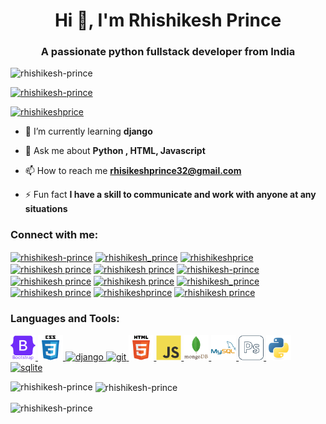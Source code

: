 <h1 align="center">Hi 👋, I'm Rhishikesh Prince</h1>
<h3 align="center">A passionate python fullstack developer from India</h3>

<p align="left"> <img src="https://komarev.com/ghpvc/?username=rhishikesh-prince&label=Profile%20views&color=0e75b6&style=flat" alt="rhishikesh-prince" /> </p>

<p align="left"> <a href="https://github.com/ryo-ma/github-profile-trophy"><img src="https://github-profile-trophy.vercel.app/?username=rhishikesh-prince" alt="rhishikesh-prince" /></a> </p>

<p align="left"> <a href="https://twitter.com/rhishikeshprice" target="blank"><img src="https://img.shields.io/twitter/follow/rhishikeshprice?logo=twitter&style=for-the-badge" alt="rhishikeshprice" /></a> </p>

- 🌱 I’m currently learning **django**

- 💬 Ask me about **Python , HTML, Javascript**

- 📫 How to reach me **rhisikeshprince32@gmail.com**

- ⚡ Fun fact **I have a skill to communicate and work with anyone at any situations**

<h3 align="left">Connect with me:</h3>
<p align="left">
<a href="https://codepen.io/rhishikesh-prince" target="blank"><img align="center" src="https://raw.githubusercontent.com/rahuldkjain/github-profile-readme-generator/master/src/images/icons/Social/codepen.svg" alt="rhishikesh-prince" height="30" width="40" /></a>
<a href="https://dev.to/rhishikesh_prince" target="blank"><img align="center" src="https://raw.githubusercontent.com/rahuldkjain/github-profile-readme-generator/master/src/images/icons/Social/devto.svg" alt="rhishikesh_prince" height="30" width="40" /></a>
<a href="https://twitter.com/rhishikeshprice" target="blank"><img align="center" src="https://raw.githubusercontent.com/rahuldkjain/github-profile-readme-generator/master/src/images/icons/Social/twitter.svg" alt="rhishikeshprice" height="30" width="40" /></a>
<a href="https://www.linkedin.com/in/rhishikesh-prince" target="blank"><img align="center" src="https://raw.githubusercontent.com/rahuldkjain/github-profile-readme-generator/master/src/images/icons/Social/linked-in-alt.svg" alt="rhishikesh prince" height="30" width="40" /></a>
<a href="https://stackoverflow.com/users/rhishikesh prince" target="blank"><img align="center" src="https://raw.githubusercontent.com/rahuldkjain/github-profile-readme-generator/master/src/images/icons/Social/stack-overflow.svg" alt="rhishikesh prince" height="30" width="40" /></a>
<a href="https://codesandbox.com/rhishikesh-prince" target="blank"><img align="center" src="https://raw.githubusercontent.com/rahuldkjain/github-profile-readme-generator/master/src/images/icons/Social/codesandbox.svg" alt="rhishikesh-prince" height="30" width="40" /></a>
<a href="https://kaggle.com/rhishikesh prince" target="blank"><img align="center" src="https://raw.githubusercontent.com/rahuldkjain/github-profile-readme-generator/master/src/images/icons/Social/kaggle.svg" alt="rhishikesh prince" height="30" width="40" /></a>
<a href="https://fb.com/rhishikesh prince" target="blank"><img align="center" src="https://raw.githubusercontent.com/rahuldkjain/github-profile-readme-generator/master/src/images/icons/Social/facebook.svg" alt="rhishikesh prince" height="30" width="40" /></a>
<a href="https://instagram.com/rhishikesh_prince" target="blank"><img align="center" src="https://raw.githubusercontent.com/rahuldkjain/github-profile-readme-generator/master/src/images/icons/Social/instagram.svg" alt="rhishikesh_prince" height="30" width="40" /></a>
<a href="https://dribbble.com/rhishikesh prince" target="blank"><img align="center" src="https://raw.githubusercontent.com/rahuldkjain/github-profile-readme-generator/master/src/images/icons/Social/dribbble.svg" alt="rhishikesh prince" height="30" width="40" /></a>
<a href="https://hashnode.com/rhishikeshprince" target="blank"><img align="center" src="https://raw.githubusercontent.com/rahuldkjain/github-profile-readme-generator/master/src/images/icons/Social/hashnode.svg" alt="rhishikeshprince" height="30" width="40" /></a>
<a href="https://www.codechef.com/users/rhishikesh prince" target="blank"><img align="center" src="https://cdn.jsdelivr.net/npm/simple-icons@3.1.0/icons/codechef.svg" alt="rhishikesh prince" height="30" width="40" /></a>
</p>

<h3 align="left">Languages and Tools:</h3>
<p align="left"> <a href="https://getbootstrap.com" target="_blank" rel="noreferrer"> <img src="https://raw.githubusercontent.com/devicons/devicon/master/icons/bootstrap/bootstrap-plain-wordmark.svg" alt="bootstrap" width="40" height="40"/> </a> <a href="https://www.w3schools.com/css/" target="_blank" rel="noreferrer"> <img src="https://raw.githubusercontent.com/devicons/devicon/master/icons/css3/css3-original-wordmark.svg" alt="css3" width="40" height="40"/> </a> <a href="https://www.djangoproject.com/" target="_blank" rel="noreferrer"> <img src="https://cdn.worldvectorlogo.com/logos/django.svg" alt="django" width="40" height="40"/> </a> <a href="https://git-scm.com/" target="_blank" rel="noreferrer"> <img src="https://www.vectorlogo.zone/logos/git-scm/git-scm-icon.svg" alt="git" width="40" height="40"/> </a> <a href="https://www.w3.org/html/" target="_blank" rel="noreferrer"> <img src="https://raw.githubusercontent.com/devicons/devicon/master/icons/html5/html5-original-wordmark.svg" alt="html5" width="40" height="40"/> </a> <a href="https://developer.mozilla.org/en-US/docs/Web/JavaScript" target="_blank" rel="noreferrer"> <img src="https://raw.githubusercontent.com/devicons/devicon/master/icons/javascript/javascript-original.svg" alt="javascript" width="40" height="40"/> </a> <a href="https://www.mongodb.com/" target="_blank" rel="noreferrer"> <img src="https://raw.githubusercontent.com/devicons/devicon/master/icons/mongodb/mongodb-original-wordmark.svg" alt="mongodb" width="40" height="40"/> </a> <a href="https://www.mysql.com/" target="_blank" rel="noreferrer"> <img src="https://raw.githubusercontent.com/devicons/devicon/master/icons/mysql/mysql-original-wordmark.svg" alt="mysql" width="40" height="40"/> </a> <a href="https://www.photoshop.com/en" target="_blank" rel="noreferrer"> <img src="https://raw.githubusercontent.com/devicons/devicon/master/icons/photoshop/photoshop-line.svg" alt="photoshop" width="40" height="40"/> </a> <a href="https://www.python.org" target="_blank" rel="noreferrer"> <img src="https://raw.githubusercontent.com/devicons/devicon/master/icons/python/python-original.svg" alt="python" width="40" height="40"/> </a> <a href="https://www.sqlite.org/" target="_blank" rel="noreferrer"> <img src="https://www.vectorlogo.zone/logos/sqlite/sqlite-icon.svg" alt="sqlite" width="40" height="40"/> </a> </p>

<p><img align="left" src="https://github-readme-stats.vercel.app/api/top-langs?username=rhishikesh-prince&show_icons=true&locale=en&layout=compact" alt="rhishikesh-prince" /></p>

<p>&nbsp;<img align="center" src="https://github-readme-stats.vercel.app/api?username=rhishikesh-prince&show_icons=true&locale=en" alt="rhishikesh-prince" /></p>

<p><img align="center" src="https://github-readme-streak-stats.herokuapp.com/?user=rhishikesh-prince&" alt="rhishikesh-prince" /></p>

